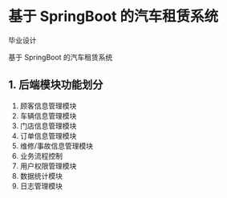 # 基于 SpringBoot 的汽车租赁系统

毕业设计

基于 SpringBoot 的汽车租赁系统

## 1. 后端模块功能划分

1. 顾客信息管理模块
2. 车辆信息管理模块
3. 门店信息管理模块
4. 订单信息管理模块
5. 维修/事故信息管理模块
6. 业务流程控制
7. 用户权限管理模块
8. 数据统计模块
9. 日志管理模块